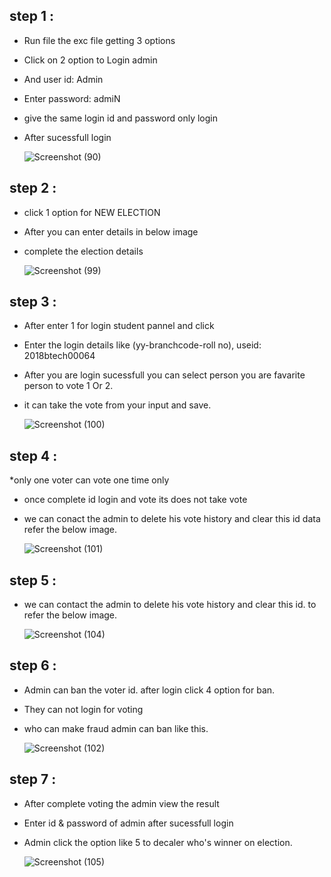 ## step 1 :
 * Run file the exc file getting 3 options 
 * Click on 2 option to Login admin
 * And user id: Admin 
 * Enter password: admiN
 * give the same login id and password only login
 * After sucessfull login
 
    ![Screenshot (90)](https://user-images.githubusercontent.com/101451780/161313425-14828439-8888-43eb-9e01-10ca24104e6c.png)


## step 2 :
 * click 1 option for NEW ELECTION
 * After you can enter details in below image
 * complete the election details

     ![Screenshot (99)](https://user-images.githubusercontent.com/101451780/161314254-79348163-802f-41d6-8e17-2be4588f4fa2.png)


## step 3 :
 * After enter 1 for login student pannel and click
 * Enter the login details like (yy-branchcode-roll no), useid: 2018btech00064
 * After you are login sucessfull you can select person you are favarite person to vote 1 Or 2.
 * it can take the vote from your input and save.
 
      ![Screenshot (100)](https://user-images.githubusercontent.com/101451780/161317462-02e44f5e-5f63-4c50-9ef5-c3e372e14258.png)

## step 4 :
 *only one voter can vote one time only 
 * once complete id login and vote its does not take vote
 * we can conact the admin to delete his vote history and clear this id data refer the below image.

     ![Screenshot (101)](https://user-images.githubusercontent.com/101451780/161318372-e2e0cf6d-dade-43bb-884c-a5eb6f47a3f6.png)

## step 5 :
 * we can contact the admin to delete his vote history and clear this id. to refer the below image.
 
     ![Screenshot (104)](https://user-images.githubusercontent.com/101451780/161320024-d445228c-ec41-4a9b-b5ef-e1ce70a38243.png)

## step 6 :
 * Admin can ban the voter id. after login click 4 option for ban.
 * They can not login for voting  
 * who can make fraud admin can  ban like this.
 
    ![Screenshot (102)](https://user-images.githubusercontent.com/101451780/161321256-a883d249-586f-43a6-a56c-6801288d9251.png)
  
 ## step 7 :
 * After complete voting the admin view the result 
 * Enter id & password of admin after sucessfull login 
 * Admin click the option like 5 to decaler who's winner on election.
 
    ![Screenshot (105)](https://user-images.githubusercontent.com/101451780/161321720-12687f5e-ef07-4cad-8641-af1c5359bc9c.png)


